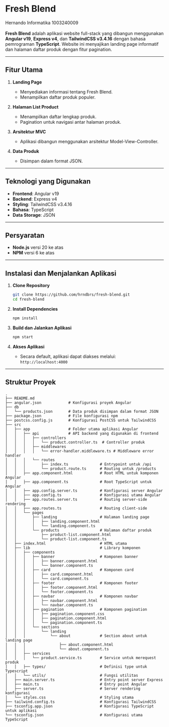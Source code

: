 # Fresh Blend

Hernando Informatika 1003240009
<br>
<br>
**Fresh Blend** adalah aplikasi website full-stack yang dibangun menggunakan **Angular v19**, **Express v4**, dan **TailwindCSS v3.4.16** dengan bahasa pemrograman **TypeScript**. Website ini menyajikan landing page informatif dan halaman daftar produk dengan fitur pagination.

---

## Fitur Utama

1. **Landing Page**

   - Menyediakan informasi tentang Fresh Blend.
   - Menampilkan daftar produk populer.

2. **Halaman List Product**

   - Menampilkan daftar lengkap produk.
   - Pagination untuk navigasi antar halaman produk.

3. **Arsitektur MVC**

   - Aplikasi dibangun menggunakan arsitektur Model-View-Controller.

4. **Data Produk**

   - Disimpan dalam format JSON.

---

## Teknologi yang Digunakan

- **Frontend**: Angular v19
- **Backend**: Express v4
- **Styling**: TailwindCSS v3.4.16
- **Bahasa**: TypeScript
- **Data Storage**: JSON

---

## Persyaratan

- **Node.js** versi 20 ke atas
- **NPM** versi 6 ke atas

---

## Instalasi dan Menjalankan Aplikasi

1. **Clone Repository**

   ```bash
   git clone https://github.com/hrndbrs/fresh-blend.git
   cd fresh-blend
   ```

2. **Install Dependencies**

   ```bash
   npm install
   ```

3. **Build dan Jalankan Aplikasi**

   ```bash
   npm start
   ```

4. **Akses Aplikasi**
   - Secara default, aplikasi dapat diakses melalui: `http://localhost:4000`

---

## Struktur Proyek

```
.
├── README.md
├── angular.json            # Konfigurasi proyek Angular
├── db
│   └── products.json       # Data produk disimpan dalam format JSON
├── package.json            # File konfigurasi npm
├── postcss.config.js       # Konfigurasi PostCSS untuk TailwindCSS
├── src
│   ├── app                 # Folder utama aplikasi Angular
│   │   ├── api             # API backend yang digunakan di frontend
│   │   │   ├── controllers
│   │   │   │   └── product.controller.ts  # Controller produk
│   │   │   ├── middlewares
│   │   │   │   └── error-handler.middleware.ts # Middleware error handler
│   │   │   └── routes
│   │   │       ├── index.ts              # Entrypoint untuk /api
│   │   │       └── product.route.ts      # Routing untuk /products
│   │   ├── app.component.html            # Root HTML untuk komponen Angular
│   │   ├── app.component.ts              # Root TypeScript untuk Angular
│   │   ├── app.config.server.ts          # Konfigurasi server Angular
│   │   ├── app.config.ts                 # Konfigurasi utama Angular
│   │   ├── app.routes.server.ts          # Routing server-side rendering
│   │   ├── app.routes.ts                 # Routing client-side
│   │   └── pages
│   │       ├── landing                   # Halaman landing page
│   │       │   ├── landing.component.html
│   │       │   └── landing.component.ts
│   │       └── products                  # Halaman daftar produk
│   │           ├── product-list.component.html
│   │           └── product-list.component.ts
│   ├── index.html                        # HTML utama
│   ├── lib                               # Library komponen
│   │   ├── components
│   │   │   ├── banner                    # Komponen banner
│   │   │   │   ├── banner.component.html
│   │   │   │   └── banner.component.ts
│   │   │   ├── card                      # Komponen card
│   │   │   │   ├── card.component.html
│   │   │   │   └── card.component.ts
│   │   │   ├── footer                    # Komponen footer
│   │   │   │   ├── footer.component.html
│   │   │   │   └── footer.component.ts
│   │   │   ├── navbar                    # Komponen navbar
│   │   │   │   ├── navbar.component.html
│   │   │   │   └── navbar.component.ts
│   │   │   ├── pagination                # Komponen pagination
│   │   │   │   ├── pagination.component.css
│   │   │   │   ├── pagination.component.html
│   │   │   │   └── pagination.component.ts
│   │   │   └── sections
│   │   │       └── landing
│   │   │           └── about             # Section about untuk landing page
│   │   │               ├── about.component.html
│   │   │               └── about.component.ts
│   │   ├── services
│   │   │   └── product.service.ts        # Service untuk merequest produk
│   │   ├── types/                        # Definisi type untuk Typescript
│   │   └── utils/                        # Fungsi utilitas
│   ├── main.server.ts                    # Entry point server Express
│   ├── main.ts                           # Entry point Angular
│   ├── server.ts                         # Server rendering konfigurasi
│   └── styles.css                        # Styling utama
├── tailwind.config.ts                    # Konfigurasi TailwindCSS
├── tsconfig.app.json                     # Konfigurasi TypeScript untuk aplikasi
└── tsconfig.json                         # Konfigurasi utama TypeScript
```
